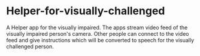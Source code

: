 # Helper-for-visually-challenged
A Helper app for the visually impaired. The apps stream video feed of the visually impaired person's camera. Other people can connect to the video feed and give instructions which will be converted to speech for the visually challenged person.
